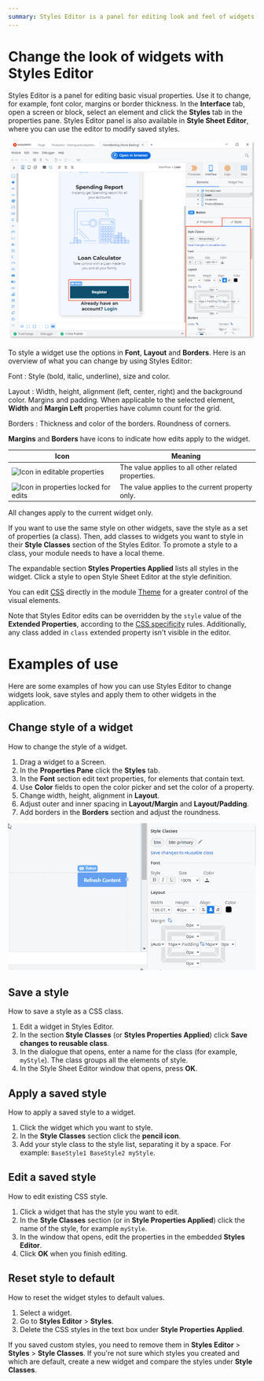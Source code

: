 ```yaml
---
summary: Styles Editor is a panel for editing look and feel of widgets, such as color, size, alignment, borders. You can save styles as CSS classes and apply them elsewhere in your app.
---
```


# Change the look of widgets with Styles Editor

Styles Editor is a panel for editing basic visual properties. Use it to change, for example, font color, margins or border thickness. In the **Interface** tab, open a screen or block, select an element and click the **Styles** tab in the properties pane. Styles Editor panel is also available in **Style Sheet Editor**, where you can use the editor to modify saved styles.

![Styles editor in Service Studio](images/styles-editor-full-app-window.png?width=600)

To style a widget use the options in **Font**, **Layout** and **Borders**. Here is an overview of what you can change by using Styles Editor:

Font
:   Style (bold, italic, underline), size and color.

Layout
:     Width, height, alignment (left, center, right) and the background color. Margins and padding. When applicable to the selected element, **Width** and **Margin Left** properties have column count for the grid.

Borders
:   Thickness and color of the borders. Roundness of corners. 

**Margins** and **Borders** have icons to indicate how edits apply to the widget.

| Icon  | Meaning  |
|---|---|
|![Icon in editable properties](images/styles-editor-icon-editable-unlocked.png) | The value applies to all other related properties. |
|![Icon in properties locked for edits](images/styles-editor-icon-editable-locked.png) | The value applies to the current property only. |

All changes apply to the current widget only.

If you want to use the same style on other widgets, save the style as a set of properties (a class). Then, add classes to widgets you want to style in their **Style Classes** section of the Styles Editor. To promote a style to a class, your module needs to have a local theme.

The expandable section **Styles Properties Applied** lists all styles in the widget. Click a style to open Style Sheet Editor at the style definition.

You can edit [CSS](<css.md>) directly in the module [Theme](<themes.md>) for a greater control of the visual elements.

Note that Styles Editor edits can be overridden by the `style` value of the **Extended Properties**, according to the [CSS specificity](<css.md#css-specificity>) rules. Additionally, any class added in `class` extended property isn't visible in the editor.

# Examples of use

Here are some examples of how you can use Styles Editor to change widgets look, save styles and apply them to other widgets in the application.

## Change style of a widget

How to change the style of a widget.

1. Drag a widget to a Screen.
1. In the **Properties Pane** click the **Styles** tab.
1. In the **Font** section edit text properties, for elements that contain text.
1. Use **Color** fields to open the color picker and set the color of a property.
1. Change width, height, alignment in **Layout**.
1. Adjust outer and inner spacing in **Layout/Margin** and **Layout/Padding**.
1. Add borders in the **Borders** section and adjust the roundness.

![](images/styles-editor-animation.gif)

## Save a style

How to save a style as a CSS class.

1. Edit a widget in Styles Editor.
1. In the section **Style Classes** (or **Styles Properties Applied**) click **Save changes to reusable class**.
1. In the dialogue that opens, enter a name for the class (for example, `myStyle`). The class groups all the elements of style.
1. In the Style Sheet Editor window that opens, press **OK**.

## Apply a saved style

How to apply a saved style to a widget.

1. Click the widget which you want to style.
1. In the **Style Classes** section click the **pencil icon**.
1. Add your style class to the style list, separating it by a space. For example: `BaseStyle1 BaseStyle2 myStyle`.

## Edit a saved style

How to edit existing CSS style.

1. Click a widget that has the style you want to edit.
1. In the **Style Classes** section (or in **Style Properties Applied**) click the name of the style, for example `myStyle`.
1. In the window that opens, edit the properties in the embedded **Styles Editor**.
1. Click **OK** when you finish editing.

## Reset style to default

How to reset the widget styles to default values.

1. Select a widget.
2. Go to **Styles Editor** > **Styles**.
3. Delete the CSS styles in the text box under **Style Properties Applied**.

If you saved custom styles, you need to remove them in **Styles Editor** > **Styles** > **Style Classes**. If you're not sure which styles you created and which are default, create a new widget and compare the styles under **Style Classes**. 
